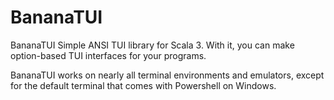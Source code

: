 # BananaTUI

BananaTUI Simple ANSI TUI library for Scala 3. With it, you can make option-based TUI interfaces for your programs.

BananaTUI works on nearly all terminal environments and emulators, except for the default terminal that comes with Powershell on Windows.

